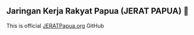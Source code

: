 ## Jaringan Kerja Rakyat Papua (JERAT PAPUA)  👋

This is official [JERATPapua.org](https://jeratpapua.org) GitHub
